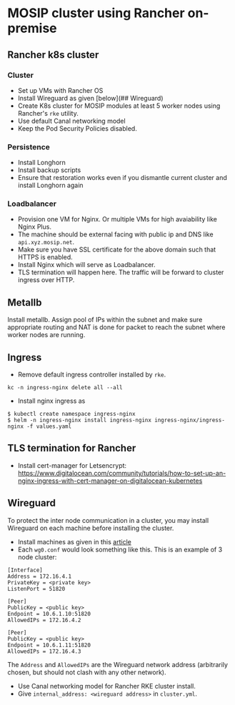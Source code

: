 # MOSIP cluster using Rancher on-premise  

## Rancher k8s cluster
### Cluster
* Set up VMs with Rancher OS
* Install Wireguard as given [below](## Wireguard)
* Create K8s cluster for MOSIP modules at least 5 worker nodes using Rancher's `rke` utility.
* Use default Canal networking model
* Keep the Pod Security Policies disabled.

### Persistence
* Install Longhorn
* Install backup scripts 
* Ensure that restoration works even if you dismantle current cluster and install Longhorn again

### Loadbalancer
* Provision one VM for Nginx. Or multiple VMs for high avaiability like Nginx Plus.
* The machine should be external facing with public ip and DNS like `api.xyz.mosip.net`.  
* Make sure you have SSL certificate for the above domain such that HTTPS is enabled. 
* Install Nginx which will serve as Loadbalancer.  
* TLS termination will happen here.  The traffic will be forward to cluster ingress over HTTP.
 
## Metallb
Install metallb. Assign pool of IPs within the subnet and make sure appropriate routing and NAT is done for packet to reach the subnet where worker nodes are running.

## Ingress
* Remove default ingress controller installed by `rke`.
```
kc -n ingress-nginx delete all --all
```
* Install nginx ingress as
```
$ kubectl create namespace ingress-nginx
$ helm -n ingress-nginx install ingress-nginx ingress-nginx/ingress-nginx -f values.yaml
```
## TLS termination for Rancher
* Install cert-manager for Letsencrypt:
https://www.digitalocean.com/community/tutorials/how-to-set-up-an-nginx-ingress-with-cert-manager-on-digitalocean-kubernetes

## Wireguard
To protect the inter node communication in a cluster, you may install  Wireguard on each machine before installing the cluster.

* Install machines as given in this [article](https://vitobotta.com/2019/07/17/kubernetes-wireguard-vpn-rancheros/)
* Each `wg0.conf` would look something like this. This is an example of 3 node cluster:
```
[Interface]
Address = 172.16.4.1
PrivateKey = <private key>
ListenPort = 51820

[Peer]
PublicKey = <public key>
Endpoint = 10.6.1.10:51820
AllowedIPs = 172.16.4.2

[Peer]
PublicKey = <public key>
Endpoint = 10.6.1.11:51820
AllowedIPs = 172.16.4.3
```
The `Address` and `AllowedIPs` are the Wireguard network address (arbitrarily chosen, but should not clash with any other network).
* Use Canal networking model for Rancher RKE cluster install. 
* Give `internal_address: <wireguard address>` in `cluster.yml`.

